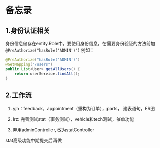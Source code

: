 # 备忘录

## 1.身份认证相关

身份信息储存在entity.Role中，要使用身份信息，在需要身份验证的方法前加`@PreAuthorize("hasRole('ADMIN')")`
例如：

```java
@PreAuthorize("hasRole('ADMIN')")
@GetMapping("/users")
public List<User> getAllUsers() {
    return userService.findAll();
}
```

## 2.工作流

1. yjh：feedback，appointment（重构为订单），parts， 建表语句，ER图

2. lrz:  完善测试stat（事务测试），vehicle和tech测试，催单功能

3. 弃用adminController, 改为statController

stat高级功能中期提交后再做